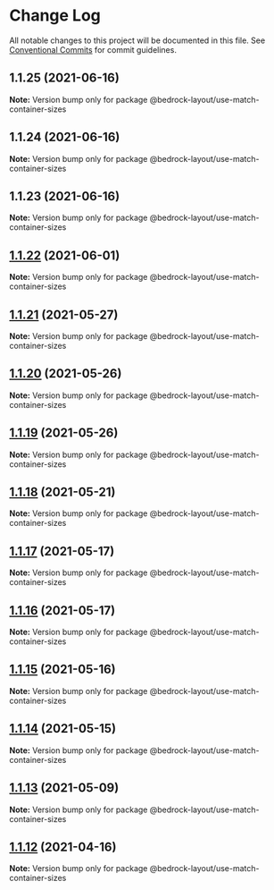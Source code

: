 # Change Log

All notable changes to this project will be documented in this file.
See [Conventional Commits](https://conventionalcommits.org) for commit guidelines.

## 1.1.25 (2021-06-16)

**Note:** Version bump only for package @bedrock-layout/use-match-container-sizes





## 1.1.24 (2021-06-16)

**Note:** Version bump only for package @bedrock-layout/use-match-container-sizes





## 1.1.23 (2021-06-16)

**Note:** Version bump only for package @bedrock-layout/use-match-container-sizes





## [1.1.22](https://github.com/Bedrock-Layouts/Bedrock/compare/@bedrock-layout/use-match-container-sizes@1.1.21...@bedrock-layout/use-match-container-sizes@1.1.22) (2021-06-01)

**Note:** Version bump only for package @bedrock-layout/use-match-container-sizes





## [1.1.21](https://github.com/Bedrock-Layouts/Bedrock/compare/@bedrock-layout/use-match-container-sizes@1.1.20...@bedrock-layout/use-match-container-sizes@1.1.21) (2021-05-27)

**Note:** Version bump only for package @bedrock-layout/use-match-container-sizes





## [1.1.20](https://github.com/Bedrock-Layouts/Bedrock/compare/@bedrock-layout/use-match-container-sizes@1.1.19...@bedrock-layout/use-match-container-sizes@1.1.20) (2021-05-26)

**Note:** Version bump only for package @bedrock-layout/use-match-container-sizes





## [1.1.19](https://github.com/Bedrock-Layouts/Bedrock/compare/@bedrock-layout/use-match-container-sizes@1.1.18...@bedrock-layout/use-match-container-sizes@1.1.19) (2021-05-26)

**Note:** Version bump only for package @bedrock-layout/use-match-container-sizes





## [1.1.18](https://github.com/Bedrock-Layouts/Bedrock/compare/@bedrock-layout/use-match-container-sizes@1.1.17...@bedrock-layout/use-match-container-sizes@1.1.18) (2021-05-21)

**Note:** Version bump only for package @bedrock-layout/use-match-container-sizes





## [1.1.17](https://github.com/Bedrock-Layouts/Bedrock/compare/@bedrock-layout/use-match-container-sizes@1.1.16...@bedrock-layout/use-match-container-sizes@1.1.17) (2021-05-17)

**Note:** Version bump only for package @bedrock-layout/use-match-container-sizes





## [1.1.16](https://github.com/Bedrock-Layouts/Bedrock/compare/@bedrock-layout/use-match-container-sizes@1.1.15...@bedrock-layout/use-match-container-sizes@1.1.16) (2021-05-17)

**Note:** Version bump only for package @bedrock-layout/use-match-container-sizes





## [1.1.15](https://github.com/Bedrock-Layouts/Bedrock/compare/@bedrock-layout/use-match-container-sizes@1.1.14...@bedrock-layout/use-match-container-sizes@1.1.15) (2021-05-16)

**Note:** Version bump only for package @bedrock-layout/use-match-container-sizes





## [1.1.14](https://github.com/Bedrock-Layouts/Bedrock/compare/@bedrock-layout/use-match-container-sizes@1.1.13...@bedrock-layout/use-match-container-sizes@1.1.14) (2021-05-15)

**Note:** Version bump only for package @bedrock-layout/use-match-container-sizes





## [1.1.13](https://github.com/Bedrock-Layouts/Bedrock/compare/@bedrock-layout/use-match-container-sizes@1.1.12...@bedrock-layout/use-match-container-sizes@1.1.13) (2021-05-09)

**Note:** Version bump only for package @bedrock-layout/use-match-container-sizes





## [1.1.12](https://github.com/Bedrock-Layouts/Bedrock/compare/@bedrock-layout/use-match-container-sizes@1.1.11...@bedrock-layout/use-match-container-sizes@1.1.12) (2021-04-16)

**Note:** Version bump only for package @bedrock-layout/use-match-container-sizes

